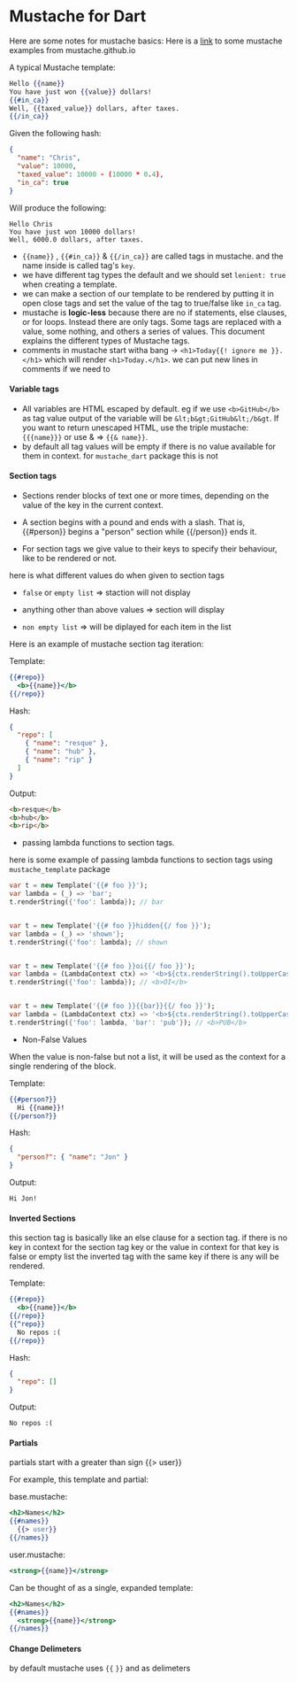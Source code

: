 # Mustache for Dart

Here are some notes for mustache basics:
Here is a [link](https://mustache.github.io/mustache.5.html) to some mustache examples from mustache.github.io 

A typical Mustache template:
```mustache
Hello {{name}}
You have just won {{value}} dollars!
{{#in_ca}}
Well, {{taxed_value}} dollars, after taxes.
{{/in_ca}}
```
Given the following hash:
```json
{
  "name": "Chris",
  "value": 10000,
  "taxed_value": 10000 - (10000 * 0.4),
  "in_ca": true
}
```
Will produce the following:
```text
Hello Chris
You have just won 10000 dollars!
Well, 6000.0 dollars, after taxes.
```


- `{{name}}` , `{{#in_ca}}` & `{{/in_ca}}` are called tags in mustache. and the name inside is called tag's `key`.
- we have different tag types 
the default and we should set `lenient: true` when creating a template. 
- we can make a section of our template to be rendered by putting it in open close tags and set the value of the tag to true/false like `in_ca` tag.
- mustache is **logic-less** because there are no if statements, else clauses, or for loops. Instead there are only tags. Some tags are replaced with a value, some nothing, and others a series of values. This document explains the different types of Mustache tags.
- comments in mustache start witha bang -> `<h1>Today{{! ignore me }}.</h1>` which will render `<h1>Today.</h1>`. we can put new lines in comments if we need to 

#### Variable tags

- All variables are HTML escaped by default. eg if we use `<b>GitHub</b>` as tag value output of the variable will be `&lt;b&gt;GitHub&lt;/b&gt`. If you want to return unescaped HTML, use the triple mustache: `{{{name}}}` or use & => `{{& name}}`.
- by default all tag values will be empty if there is no value available for them in context. for `mustache_dart` package this is not 

#### Section tags

- Sections render blocks of text one or more times, depending on the value of the key in the current context.

- A section begins with a pound and ends with a slash. That is, {{#person}} begins a "person" section while {{/person}} ends it.

- For section tags we give value to their keys to specify their behaviour, like to be rendered or not. 

here is what different values do when given to section tags

- `false` or `empty list` => staction will not display

- anything other than above values => section will display

- `non empty list` => will be diplayed for each item in the list

Here is an example of mustache section tag iteration:

Template:
```mustache
{{#repo}}
  <b>{{name}}</b>
{{/repo}}
```
Hash:
```json
{
  "repo": [
    { "name": "resque" },
    { "name": "hub" },
    { "name": "rip" }
  ]
}
```
Output:
```html
<b>resque</b>
<b>hub</b>
<b>rip</b>
```

- passing lambda functions to section tags.

here is some example of passing lambda functions to section tags using `mustache_template` package

```dart
var t = new Template('{{# foo }}');
var lambda = (_) => 'bar';
t.renderString({'foo': lambda}); // bar


var t = new Template('{{# foo }}hidden{{/ foo }}');
var lambda = (_) => 'shown'};
t.renderString({'foo': lambda); // shown


var t = new Template('{{# foo }}oi{{/ foo }}');
var lambda = (LambdaContext ctx) => '<b>${ctx.renderString().toUpperCase()}</b>';
t.renderString({'foo': lambda}); // <b>OI</b>


var t = new Template('{{# foo }}{{bar}}{{/ foo }}');
var lambda = (LambdaContext ctx) => '<b>${ctx.renderString().toUpperCase()}</b>';
t.renderString({'foo': lambda, 'bar': 'pub'}); // <b>PUB</b>
```

- Non-False Values

When the value is non-false but not a list, it will be used as the context for a single rendering of the block.

Template:
```mustache
{{#person?}}
  Hi {{name}}!
{{/person?}}
```
Hash:
```json
{
  "person?": { "name": "Jon" }
}
```
Output:
```text
Hi Jon!
```
#### Inverted Sections

this section tag is basically like an else clause for a section tag. if there is no key in context for the section tag key or the value in context for that key is false or empty list the inverted tag with the same key if there is any will be rendered.  

Template:

```mustache
{{#repo}}
  <b>{{name}}</b>
{{/repo}}
{{^repo}}
  No repos :(
{{/repo}}
```
Hash:
```json
{
  "repo": []
}
```
Output:
```text
No repos :(
```

#### Partials

partials start with a greater than sign {{> user}}

For example, this template and partial:

base.mustache:
```mustache
<h2>Names</h2>
{{#names}}
  {{> user}}
{{/names}}
```
user.mustache:
```mustache
<strong>{{name}}</strong>
```
Can be thought of as a single, expanded template:
```mustache
<h2>Names</h2>
{{#names}}
  <strong>{{name}}</strong>
{{/names}}
```

#### Change Delimeters

by default mustache uses `{{` `}}` and as delimeters 
